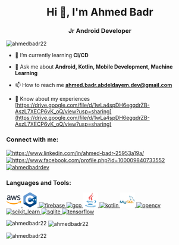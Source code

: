 <h1 align="center">Hi 👋, I'm Ahmed Badr</h1>
<h3 align="center">Jr Android Developer</h3>

<p align="left"> <img src="https://komarev.com/ghpvc/?username=ahmedbadr22&label=Profile%20views&color=0e75b6&style=flat" alt="ahmedbadr22" /> </p>

- 🌱 I’m currently learning **CI/CD**

- 💬 Ask me about **Android, Kotlin, Mobile Development, Machine Learning**

- 📫 How to reach me **ahmed.badr.abdeldayem.dev@gmail.com**

- 📄 Know about my experiences [https://drive.google.com/file/d/1wLa4spDH6egqdrZB-AszL7XECP6vK_oQ/view?usp=sharing](https://drive.google.com/file/d/1wLa4spDH6egqdrZB-AszL7XECP6vK_oQ/view?usp=sharing)

<h3 align="left">Connect with me:</h3>
<p align="left">
<a href="https://linkedin.com/in/https://www.linkedin.com/in/ahmed-badr-25953a19a/" target="blank"><img align="center" src="https://raw.githubusercontent.com/rahuldkjain/github-profile-readme-generator/master/src/images/icons/Social/linked-in-alt.svg" alt="https://www.linkedin.com/in/ahmed-badr-25953a19a/" height="30" width="40" /></a>
<a href="https://fb.com/https://www.facebook.com/profile.php?id=100009840733552" target="blank"><img align="center" src="https://raw.githubusercontent.com/rahuldkjain/github-profile-readme-generator/master/src/images/icons/Social/facebook.svg" alt="https://www.facebook.com/profile.php?id=100009840733552" height="30" width="40" /></a>
<a href="https://www.leetcode.com/ahmedbadrdev" target="blank"><img align="center" src="https://raw.githubusercontent.com/rahuldkjain/github-profile-readme-generator/master/src/images/icons/Social/leet-code.svg" alt="ahmedbadrdev" height="30" width="40" /></a>
</p>

<h3 align="left">Languages and Tools:</h3>
<p align="left"> <a href="https://aws.amazon.com" target="_blank" rel="noreferrer"> <img src="https://raw.githubusercontent.com/devicons/devicon/master/icons/amazonwebservices/amazonwebservices-original-wordmark.svg" alt="aws" width="40" height="40"/> </a> <a href="https://www.w3schools.com/cpp/" target="_blank" rel="noreferrer"> <img src="https://raw.githubusercontent.com/devicons/devicon/master/icons/cplusplus/cplusplus-original.svg" alt="cplusplus" width="40" height="40"/> </a> <a href="https://firebase.google.com/" target="_blank" rel="noreferrer"> <img src="https://www.vectorlogo.zone/logos/firebase/firebase-icon.svg" alt="firebase" width="40" height="40"/> </a> <a href="https://cloud.google.com" target="_blank" rel="noreferrer"> <img src="https://www.vectorlogo.zone/logos/google_cloud/google_cloud-icon.svg" alt="gcp" width="40" height="40"/> </a> <a href="https://www.java.com" target="_blank" rel="noreferrer"> <img src="https://raw.githubusercontent.com/devicons/devicon/master/icons/java/java-original.svg" alt="java" width="40" height="40"/> </a> <a href="https://kotlinlang.org" target="_blank" rel="noreferrer"> <img src="https://www.vectorlogo.zone/logos/kotlinlang/kotlinlang-icon.svg" alt="kotlin" width="40" height="40"/> </a> <a href="https://www.mysql.com/" target="_blank" rel="noreferrer"> <img src="https://raw.githubusercontent.com/devicons/devicon/master/icons/mysql/mysql-original-wordmark.svg" alt="mysql" width="40" height="40"/> </a> <a href="https://opencv.org/" target="_blank" rel="noreferrer"> <img src="https://www.vectorlogo.zone/logos/opencv/opencv-icon.svg" alt="opencv" width="40" height="40"/> </a> <a href="https://scikit-learn.org/" target="_blank" rel="noreferrer"> <img src="https://upload.wikimedia.org/wikipedia/commons/0/05/Scikit_learn_logo_small.svg" alt="scikit_learn" width="40" height="40"/> </a> <a href="https://www.sqlite.org/" target="_blank" rel="noreferrer"> <img src="https://www.vectorlogo.zone/logos/sqlite/sqlite-icon.svg" alt="sqlite" width="40" height="40"/> </a> <a href="https://www.tensorflow.org" target="_blank" rel="noreferrer"> <img src="https://www.vectorlogo.zone/logos/tensorflow/tensorflow-icon.svg" alt="tensorflow" width="40" height="40"/> </a> </p>

<p><img align="left" src="https://github-readme-stats.vercel.app/api/top-langs?username=ahmedbadr22&show_icons=true&locale=en&layout=compact" alt="ahmedbadr22" /></p>

<p>&nbsp;<img align="center" src="https://github-readme-stats.vercel.app/api?username=ahmedbadr22&show_icons=true&locale=en" alt="ahmedbadr22" /></p>

<p><img align="center" src="https://github-readme-streak-stats.herokuapp.com/?user=ahmedbadr22&" alt="ahmedbadr22" /></p>
